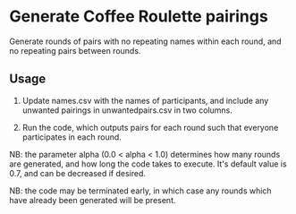 # Generate Coffee Roulette pairings

Generate rounds of pairs with no repeating names within each round, and no repeating pairs between rounds.

## Usage

1. Update names.csv with the names of participants, and include any unwanted pairings in unwantedpairs.csv in two columns.

1. Run the code, which outputs pairs for each round such that everyone participates in each round.

NB: the parameter alpha (0.0 < alpha < 1.0) determines how many rounds are generated, and how long the code takes to execute. It's default value is 0.7, and can be decreased if desired.  

NB: the code may be terminated early, in which case any rounds which have already been generated will be present.
